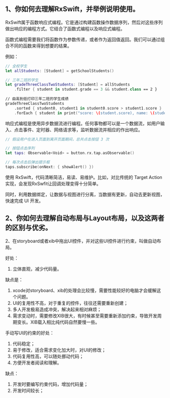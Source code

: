 



## 1、你如何去理解RxSwift，并举例说明使用。

RxSwift属于函数响应式编程。它是通过构建函数操作数据序列，然后对这些序列做出响应的编程方式。它结合了函数式编程以及响应式编程。



函数式编程需要我们将函数作为参数传递，或者作为返回值返回。我们可以通过组合不同的函数来得到想要的结果。

例如：

```swift
// 全校学生
let allStudents: [Student] = getSchoolStudents()

// 三年二班的学生
let gradeThreeClassTwoStudents: [Student] = allStudents
    .filter { student in student.grade == 3 && student.class == 2 }
    
// 由高到低打印三年二班的学生成绩
gradeThreeClassTwoStudents
    .sorted { student0, student1 in student0.score > student1.score }
    .forEach { student in print("score: \(student.score), name: \(student.name)") }
```

响应式编程是使用异步数据流进行编程。任何事物都可以是一个数据流，如用户输入、点击事件、定时器、网络请求等，监听数据流并相应的作出响应。

```swift
// 假设用户在进入页面到离开页面期间，总共点击按钮 3 次

// 按钮点击序列
let taps: Observable<Void> = button.rx.tap.asObservable()

// 每次点击后弹出提示框
taps.subscribe(onNext: { showAlert() })
```



使用 RxSwift，代码清晰简洁，易读、易维护。比如，对比传统的 Target Action 实现，会发现RxSwfit让回调处理变得十分简单。

同时，利用数据绑定，让数据与视图进行分离，当数据有更新，自动去更新视图，快速完成 UI 开发。



## 2、你如何去理解自动布局与Layout布局，以及这两者的区别与优劣。

2、在storyboard或者xib中拖出UI控件，并对这些UI控件进行约束，叫做自动布局。

好处：

1. 立体直观，减少代码量。


缺点是：

1. xcode对storyboard、xib的处理会比较慢，需要性能较好的电脑才会缓解这个问题。
2. UI的复用性不高，对于重复的控件，往往还需要重新创建；
3. 多人开发极易造成冲突，解决起来相对麻烦；
4. 需求变动时，需要修改XIB很大，有时候甚至需要重新添加约束，导致开发周期变长。XIB载入相比纯代码自然要慢一些。



手动写UI的约束的好处：

1. 代码稳定；
2. 易于修改，适合需求变化加大时，对UI的修改；
3. 代码复用性高，可以随处挪动代码；
4. 方便开发者阅读和理解。

缺点：

1. 开发时要编写约束代码，增加代码量；
2. 开发时间较长；

